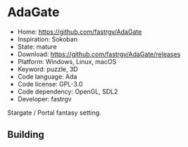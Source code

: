 # AdaGate

- Home: https://github.com/fastrgv/AdaGate
- Inspiration: Sokoban
- State: mature
- Download: https://github.com/fastrgv/AdaGate/releases
- Platform: Windows, Linux, macOS
- Keyword: puzzle, 3D
- Code language: Ada
- Code license: GPL-3.0
- Code dependency: OpenGL, SDL2
- Developer: fastrgv

Stargate / Portal fantasy setting.

## Building

